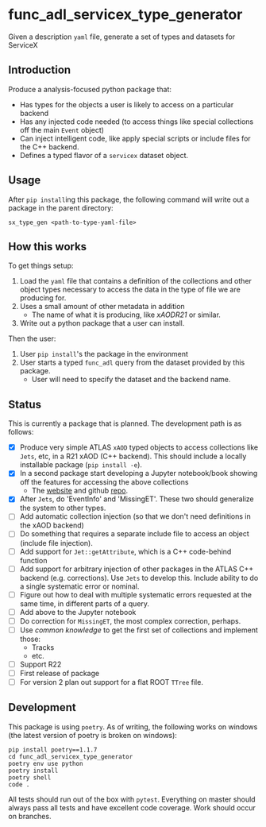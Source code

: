 # func_adl_servicex_type_generator

 Given a description `yaml` file, generate a set of types and datasets for ServiceX

## Introduction

Produce a analysis-focused python package that:

* Has types for the objects a user is likely to access on a particular backend
* Has any injected code needed (to access things like special collections off the main `Event` object)
* Can inject intelligent code, like apply special scripts or include files for the C++ backend.
* Defines a typed flavor of a `servicex` dataset object. 

## Usage

After `pip install`ing this package, the following command will write out a package in the parent directory:

```
sx_type_gen <path-to-type-yaml-file>
```

## How this works

To get things setup:

1. Load the `yaml` file that contains a definition of the collections and other object types necessary to access the data in the type of file we are producing for.
1. Uses a small amount of other metadata in addition
    * The name of what it is producing, like _xAODR21_ or similar.
1. Write out a python package that a user can install.

Then the user:

1. User `pip install`'s the package in the environment
1. User starts a typed `func_adl` query from the dataset provided by this package.
    * User will need to specify the dataset and the backend name.

## Status

This is currently a package that is planned. The development path is as follows:

* [x] Produce very simple ATLAS `xAOD` typed objects to access collections like `Jets`, etc, in a R21 xAOD (C++ backend). This should include a locally installable package (`pip install -e`).
* [x] In a second package start developing a Jupyter notebook/book showing off the features for accessing the above collections
  * The [website](https://gordonwatts.github.io/xaod_usage) and github [repo](https://github.com/gordonwatts/xaod_usage).
* [x] After `Jets`, do 'EventInfo' and 'MissingET'. These two should generalize the system to other types.
* [ ] Add automatic collection injection (so that we don't need definitions in the xAOD backend)
* [ ] Do something that requires a separate include file to access an object (include file injection).
* [ ] Add support for `Jet::getAttribute`, which is a C++ code-behind function
* [ ] Add support for arbitrary injection of other packages in the ATLAS C++ backend (e.g. corrections). Use `Jets` to develop this. Include ability to do a single systematic error or nominal.
* [ ] Figure out how to deal with multiple systematic errors requested at the same time, in different parts of a query.
* [ ] Add above to the Jupyter notebook
* [ ] Do correction for `MissingET`, the most complex correction, perhaps.
* [ ] Use _common knowledge_ to get the first set of collections and implement those:
  * Tracks
  * etc.
* [ ] Support R22
* [ ] First release of package
* [ ] For version 2 plan out support for a flat ROOT `TTree` file.

## Development

This package is using `poetry`. As of writing, the following works on windows (the latest version of poetry is broken on windows):

```
pip install poetry==1.1.7
cd func_adl_servicex_type_generator
poetry env use python
poetry install
poetry shell
code .
```

All tests should run out of the box with `pytest`. Everything on master should always pass all tests and have excellent code coverage. Work should occur on branches.
